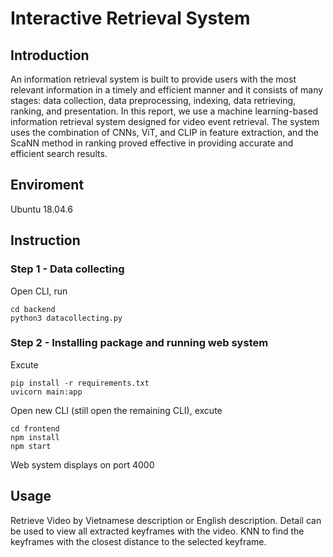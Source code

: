 # Interactive Retrieval System

## Introduction
An information retrieval system is built to provide users with the most relevant information in a timely and efficient manner and it consists of many stages: data collection, data preprocessing, indexing, data retrieving, ranking, and presentation. In this report, we use a machine learning-based information retrieval system designed for video event retrieval. The system uses the combination of CNNs, ViT, and CLIP in feature extraction, and the ScaNN method in ranking proved effective in providing accurate and efficient search results.

## Enviroment
Ubuntu 18.04.6 

## Instruction

### Step 1 - Data collecting
Open CLI, run
```
cd backend
python3 datacollecting.py
```


### Step 2 - Installing package and running web system
Excute
```
pip install -r requirements.txt
uvicorn main:app
```
Open new CLI (still open the remaining CLI), excute
```
cd frontend
npm install
npm start
```
Web system displays on port 4000

## Usage
Retrieve Video by Vietnamese description or English description. Detail can be used to view all extracted keyframes with the video.  KNN to find the keyframes with the closest distance to the selected keyframe.
